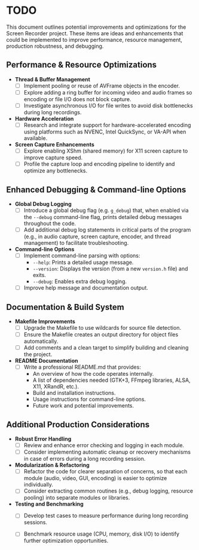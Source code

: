 # TODO

This document outlines potential improvements and optimizations for the Screen Recorder project. These items are ideas and enhancements that could be implemented to improve performance, resource management, production robustness, and debugging.

## Performance & Resource Optimizations

- **Thread & Buffer Management**
  - [ ] Implement pooling or reuse of AVFrame objects in the encoder.
  - [ ] Explore adding a ring buffer for incoming video and audio frames so encoding or file I/O does not block capture.
  - [ ] Investigate asynchronous I/O for file writes to avoid disk bottlenecks during long recordings.

- **Hardware Acceleration**
  - [ ] Research and integrate support for hardware-accelerated encoding using platforms such as NVENC, Intel QuickSync, or VA-API when available.

- **Screen Capture Enhancements**
  - [ ] Explore enabling XShm (shared memory) for X11 screen capture to improve capture speed.
  - [ ] Profile the capture loop and encoding pipeline to identify and optimize any bottlenecks.

## Enhanced Debugging & Command-line Options

- **Global Debug Logging**
  - [ ] Introduce a global debug flag (e.g. `g_debug`) that, when enabled via the `--debug` command-line flag, prints detailed debug messages throughout the code.
  - [ ] Add additional debug log statements in critical parts of the program (e.g., in audio capture, screen capture, encoder, and thread management) to facilitate troubleshooting.

- **Command-line Options**
  - [ ] Implement command-line parsing with options:
    - `--help`: Prints a detailed usage message.
    - `--version`: Displays the version (from a new `version.h` file) and exits.
    - `--debug`: Enables extra debug logging.
  - [ ] Improve help message and documentation output.

## Documentation & Build System

- **Makefile Improvements**
  - [ ] Upgrade the Makefile to use wildcards for source file detection.
  - [ ] Ensure the Makefile creates an output directory for object files automatically.
  - [ ] Add comments and a clean target to simplify building and cleaning the project.

- **README Documentation**
  - [ ] Write a professional README.md that provides:
    - An overview of how the code operates internally.
    - A list of dependencies needed (GTK+3, FFmpeg libraries, ALSA, X11, XRandR, etc.).
    - Build and installation instructions.
    - Usage instructions for command-line options.
    - Future work and potential improvements.

## Additional Production Considerations

- **Robust Error Handling**
  - [ ] Review and enhance error checking and logging in each module.
  - [ ] Consider implementing automatic cleanup or recovery mechanisms in case of errors during a long recording session.

- **Modularization & Refactoring**
  - [ ] Refactor the code for clearer separation of concerns, so that each module (audio, video, GUI, encoding) is easier to optimize individually.
  - [ ] Consider extracting common routines (e.g., debug logging, resource pooling) into separate modules or libraries.

- **Testing and Benchmarking**
  - [ ] Develop test cases to measure performance during long recording sessions.
  - [ ] Benchmark resource usage (CPU, memory, disk I/O) to identify further optimization opportunities.


